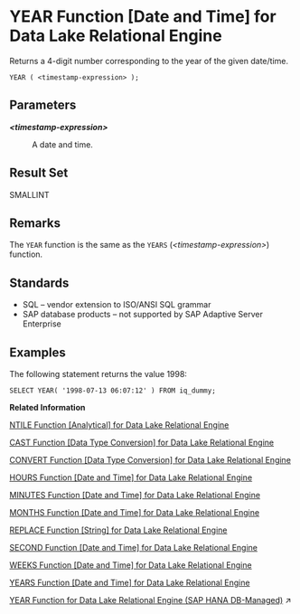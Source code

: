 <!-- loioa591eb9d84f210159e35a75b4b036a0d -->

# YEAR Function \[Date and Time\] for Data Lake Relational Engine

Returns a 4-digit number corresponding to the year of the given date/time.



```
YEAR ( <timestamp-expression> );
```



<a name="loioa591eb9d84f210159e35a75b4b036a0d__YEAR_parm1"/>

## Parameters


<dl>
<dt><b>

*<timestamp-expression\>*

</b></dt>
<dd>

A date and time.



</dd>
</dl>



<a name="loioa591eb9d84f210159e35a75b4b036a0d__YEAR_returns1"/>

## Result Set

SMALLINT



<a name="loioa591eb9d84f210159e35a75b4b036a0d__YEAR_remarks1"/>

## Remarks

The `YEAR` function is the same as the `YEARS` \(*<timestamp-expression\>*\) function.



<a name="loioa591eb9d84f210159e35a75b4b036a0d__YEAR_standards1"/>

## Standards

-   SQL – vendor extension to ISO/ANSI SQL grammar
-   SAP database products – not supported by SAP Adaptive Server Enterprise



<a name="loioa591eb9d84f210159e35a75b4b036a0d__YEAR_example1"/>

## Examples

The following statement returns the value 1998:

```
SELECT YEAR( '1998-07-13 06:07:12' ) FROM iq_dummy;
```

**Related Information**  


[NTILE Function \[Analytical\] for Data Lake Relational Engine](ntile-function-analytical-for-data-lake-relational-engine-a5695f3.md "Distributes query results into a specified number of buckets and assigns the bucket number to each row in the bucket.")

[CAST Function \[Data Type Conversion\] for Data Lake Relational Engine](cast-function-data-type-conversion-for-data-lake-relational-engine-a53996d.md "Returns the value of an expression converted to a supplied data type.")

[CONVERT Function \[Data Type Conversion\] for Data Lake Relational Engine](convert-function-data-type-conversion-for-data-lake-relational-engine-a53f6ef.md "Returns an expression converted to a supplied data type.")

[HOURS Function \[Date and Time\] for Data Lake Relational Engine](hours-function-date-and-time-for-data-lake-relational-engine-a556e14.md "Returns the number of hours since an arbitrary starting date and time, the number of whole hours between two specified times, or adds the specified integer-expression number of hours to a time.")

[MINUTES Function \[Date and Time\] for Data Lake Relational Engine](minutes-function-date-and-time-for-data-lake-relational-engine-a5648d4.md "Returns the number of minutes since an arbitrary date and time, the number of whole minutes between two specified times, or adds the specified integer-expression number of minutes to a time.")

[MONTHS Function \[Date and Time\] for Data Lake Relational Engine](months-function-date-and-time-for-data-lake-relational-engine-a566ced.md "Returns the number of months since an arbitrary starting date/time or the number of months between two specified date/times, or adds the specified integer-expression number of months to a date/time.")

[REPLACE Function \[String\] for Data Lake Relational Engine](replace-function-string-for-data-lake-relational-engine-a579952.md "Replaces all occurrences of a substring with another substring.")

[SECOND Function \[Date and Time\] for Data Lake Relational Engine](second-function-date-and-time-for-data-lake-relational-engine-a57dc03.md "Returns a number from 0 to 59 corresponding to the second component of the given date/time value.")

[WEEKS Function \[Date and Time\] for Data Lake Relational Engine](weeks-function-date-and-time-for-data-lake-relational-engine-a590601.md "Returns the number of weeks since an arbitrary starting date/time, returns the number of weeks between two specified date/times, or adds the specified integer-expression number of weeks to a date/time.")

[YEARS Function \[Date and Time\] for Data Lake Relational Engine](years-function-date-and-time-for-data-lake-relational-engine-a5926bf.md "Returns a 4-digit number corresponding to the year of a given date/time, returns the number of years between two specified date/times, or adds the specified integer-expression number of years to a date/time.")

[YEAR Function for Data Lake Relational Engine (SAP HANA DB-Managed)](https://help.sap.com/viewer/a898e08b84f21015969fa437e89860c8/2024_3_QRC/en-US/54d4912c1eb74fccac5ded7c6fc9fa8d.html "Returns a 4-digit number corresponding to the year of the given date/time.") :arrow_upper_right:

